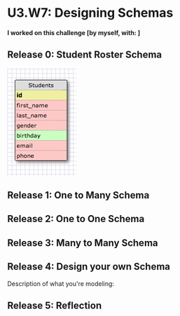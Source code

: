 # U3.W7: Designing Schemas


#### I worked on this challenge [by myself, with: ]


## Release 0: Student Roster Schema
<!-- display your image inline here -->
<img src="imgs/schema_1.jpg">

## Release 1: One to Many Schema
<!-- display your image inline here -->


## Release 2: One to One Schema
<!-- display your image inline here -->


## Release 3: Many to Many Schema
<!-- display your image inline here -->


## Release 4: Design your own Schema
Description of what you're modeling: 

<!-- display your one-to-one image inline here -->
<!-- display your many-to-many image inline here -->

## Release 5: Reflection
